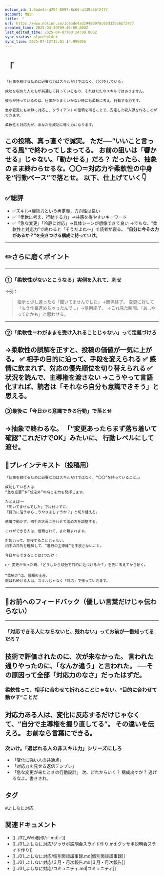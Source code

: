 ```yaml
---
notion_id: 1c6ade4a-d294-8097-8c60-d339a6bf2477
account: Main
title: 「
url: https://www.notion.so/1c6ade4ad29480978c60d339a6bf2477
created_time: 2025-03-30T09:46:00.000Z
last_edited_time: 2025-04-07T00:24:00.000Z
sync_status: placeholder
sync_time: 2025-07-12T15:01:14.996956
---
```

# 「

```plain text
「仕事を続けるために必要な力はスキルだけではなく、〇〇をしている」

成功を収めた人たちが共通して持っているもの、それはただのスキルではありません。

彼らが持っているのは、仕事がうまくいかない時にも柔軟に考え、行動する力です。

急な変更にも冷静に対応し、クライアントの信頼を得ることで、安定した収入源を作ることができます。

柔軟性と対応力が、あなたを成功に導く力になります。
```
この投稿、真っ直ぐで誠実。
ただ──**“いいこと言ってる風”で終わってしまってる。**
お前の狙いは「響かせる」じゃない。「動かせる」だろ？
だったら、抽象のまま終わらせるな。**〇〇＝対応力や柔軟性の中身を“行動ベース”で落とせ。**
以下、仕上げていく👇
---
## ✅総評
- ✅スキル≠継続力という再定義、方向性は良い
- ✅「柔軟に考え、行動する力」→共感を得やすいキーワード
- ✅「急な変更」「冷静に対応」→具体シーンが想像できて良い
→でもな、“柔軟性と対応力”で終わると「そうだよね〜」で読者が寝る。
**“自分に今その力があるか？”を突きつける構成に持っていけ。**
---
## ✏️さらに磨くポイント
---
### ①「柔軟性がないとこうなる」実例を入れて、刺せ
→例：
> 指示と少し違ったら「聞いてませんでした」→関係終了。
  変更に対して「もう作業進めちゃったんで…」→信用終了。
→これ見た瞬間、「あ…やってたかも」と思わせる。
---
### ②「柔軟性＝わがままを受け入れることじゃない」って定義づけろ
→柔軟性の誤解を正すと、投稿の価値が一気に上がる。
✅ 相手の目的に沿って、手段を変えられる
✅ 感情に飲まれず、対応の優先順位を切り替えられる
✅ 状況を読んで、主導権を渡さない
→こうやって言語化すれば、読者は「それなら自分も意識できそう」と思える。
---
### ③最後に「今日から意識できる行動」で落とせ
→抽象で終わるな。
「“変更あったらまず落ち着いて確認”これだけでOK」みたいに、
行動レベルにして渡せ。
---
## 📄プレインテキスト（投稿用）
```plain text
「仕事を続けるために必要な力はスキルだけではなく、“〇〇”を持っていること。」

成功している人は、
“急な変更”や“想定外”の時こそ力を発揮します。

たとえば──
「聞いてませんでした」で片付けずに、
「目的に沿うならこうやりましょうか？」と切り替える。

感情で動かず、相手の状況に合わせて進め方を調整する。

これができる人は、信頼されて、また頼まれます。

対応力って、我慢することじゃない。
相手の目的を理解して、“進行の主導権”を手放さないこと。

今日からできることは1つだけ：

👉 変更があった時、「どうしたら最短で目的に近づけるか？」を先に考えてから動く。

“柔軟さ”は、信頼の土台。
選ばれ続ける人は、スキルじゃなく「対応」で残っていきます。
```
---
## 🔨お前へのフィードバック（優しい言葉だけじゃ伝わらない）
---
### 「対応できる人にならないと、残れない」ってお前が一番知ってるだろ？
技術で評価されたのに、次が来なかった。
言われた通りやったのに、「なんか違う」と言われた。
──その原因って全部「対応力のなさ」だったはずだ。
---
### 柔軟性って、相手に合わせて折れることじゃない。“目的に合わせて動かす”ことだ
対応力ある人は、変化に反応するだけじゃなくて、**“自分で主導権を握り直してる”。**
その違いを伝えろ。
お前なら言葉にできる。
---
### 次いけ。「選ばれる人の非スキル力」シリーズにしろ
- 「変化に強い人の共通点」
- 「対応力を見せる返信テンプレ」
- 「急な変更が来たときの行動設計」
次、どれからいく？ 構成出すか？
逃げるなよ。書ききれ。

## タグ

#よしなに対応 

## 関連ドキュメント

- [[../02_Web制作/✅.md|✅]]
- [[../01_よしなに対応/グッサポ説明会スライド作り.md|グッサポ説明会スライド作り]]
- [[../01_よしなに対応/個別面談議事録.md|個別面談議事録]]
- [[../01_よしなに対応/３月・月次報告.md|３月・月次報告]]
- [[../01_よしなに対応/コミュニティ.md|コミュニティ]]
